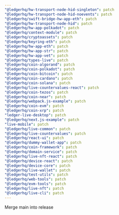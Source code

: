 ```yaml
---
"@ledgerhq/hw-transport-node-hid-singleton": patch
"@ledgerhq/hw-transport-node-hid-noevents": patch
"@ledgerhq/swift-bridge-hw-app-eth": patch
"@ledgerhq/hw-transport-node-hid": patch
"@ledgerhq/hw-app-polkadot": patch
"@ledgerhq/context-module": patch
"@ledgerhq/cryptoassets": patch
"@ledgerhq/keyring-eth": patch
"@ledgerhq/hw-app-eth": patch
"@ledgerhq/hw-app-str": patch
"@ledgerhq/hw-app-vet": patch
"@ledgerhq/types-live": patch
"@ledgerhq/coin-algorand": patch
"@ledgerhq/coin-polkadot": patch
"@ledgerhq/coin-bitcoin": patch
"@ledgerhq/coin-cardano": patch
"@ledgerhq/coin-solana": patch
"@ledgerhq/live-countervalues-react": patch
"@ledgerhq/coin-tezos": patch
"@ledgerhq/coin-near": patch
"@ledgerhq/webpack.js-example": patch
"@ledgerhq/coin-evm": patch
"@ledgerhq/coin-xrp": patch
"ledger-live-desktop": patch
"@ledgerhq/next.js-example": patch
"live-mobile": patch
"@ledgerhq/live-common": patch
"@ledgerhq/live-countervalues": patch
"@ledgerhq/react-ui": patch
"@ledgerhq/dummy-wallet-app": patch
"@ledgerhq/coin-framework": patch
"@ledgerhq/domain-service": patch
"@ledgerhq/live-nft-react": patch
"@ledgerhq/device-react": patch
"@ledgerhq/device-core": patch
"@ledgerhq/live-wallet": patch
"@ledgerhq/test-utils": patch
"@ledgerhq/web-tools": patch
"@ledgerhq/evm-tools": patch
"@ledgerhq/live-nft": patch
"@ledgerhq/live-cli": patch
---
```


Merge main into release
